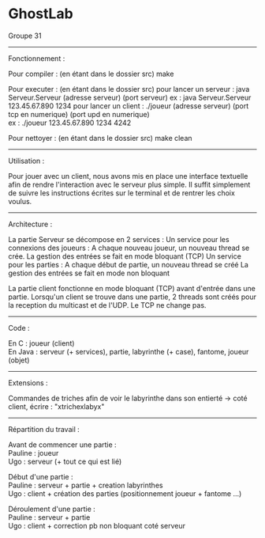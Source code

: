 # GhostLab
Groupe 31

--------------------------

Fonctionnement :

Pour compiler :  (en étant dans le dossier src)
make

Pour executer :  (en étant dans le dossier src)
pour lancer un serveur : java Serveur.Serveur (adresse serveur) (port serveur)
    ex : java Serveur.Serveur 123.45.67.890 1234
pour lancer un client : ./joueur (adresse serveur) (port tcp en numerique) (port upd en numerique)  
    ex :  ./joueur 123.45.67.890 1234 4242   

Pour nettoyer :  (en étant dans le dossier src)
make clean  

--------------------------

Utilisation :

Pour jouer avec un client, nous avons mis en place une interface
textuelle afin de rendre l'interaction avec le serveur plus simple.
Il suffit simplement de suivre les instructions écrites sur le terminal
et de rentrer les choix voulus.

--------------------------

Architecture :

La partie Serveur se décompose en 2 services :
Un service pour les connexions des joueurs :
    A chaque nouveau joueur, un nouveau thread se crée.
    La gestion des entrées se fait en mode bloquant (TCP)
Un service pour les parties : 
    A chaque début de partie, un nouveau thread se créé
    La gestion des entrées se fait en mode non bloquant

La partie client fonctionne en mode bloquant (TCP) avant d'entrée dans une partie.
Lorsqu'un client se trouve dans une partie,
2 threads sont créés pour la reception du multicast et de l'UDP.
Le TCP ne change pas.

--------------------------

Code :

En C : joueur (client)  
En Java : serveur (+ services), partie, labyrinthe (+ case), fantome, joueur (objet)  

--------------------------

Extensions :

Commandes de triches afin de voir le labyrinthe dans son entierté
-> coté client, écrire : "xtrichexlabyx"

--------------------------

Répartition du travail :  
  
Avant de commencer une partie :  
Pauline : joueur  
Ugo : serveur (+ tout ce qui est lié)

Début d'une partie :  
Pauline : serveur + partie + creation labyrinthes   
Ugo : client + création des parties (positionnement joueur + fantome ...)  

Déroulement d'une partie :  
Pauline : serveur + partie   
Ugo : client + correction pb non bloquant coté serveur